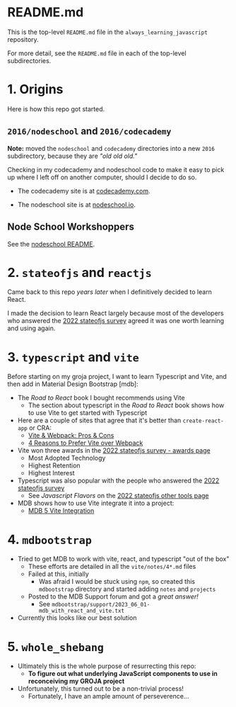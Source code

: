 
# README.md

This is the top-level `README.md` file in the `always_learning_javascript` repository.

For more detail, see the `README.md` file in each of the top-level subdirectories.

# 1. Origins

Here is how this repo got started.

## `2016/nodeschool` and `2016/codecademy`

**Note:** moved the `nodeschool` and `codecademy` directories into a new `2016` subdirectory, because they are *"old old old."*

Checking in my codecademy and nodeschool code to make it easy to pick up where I left off on another computer, should I decide to do so.

- The codecademy site is at [codecademy.com](http://codecademy.com/).

- The nodeschool site is at [nodeschool.io](http://nodeschool.io/).

## Node School Workshoppers

See the [nodeschool README](https://github.com/tomwhartung/always_learning_javascript/blob/master/nodeschool/README.md).

# 2. `stateofjs` and `reactjs`

Came back to this repo *years later* when I definitively decided to learn React.

I made the decision to learn React largely because most of the developers who answered the
[2022 stateofjs survey](https://2022.stateofjs.com/en-us/)
agreed it was one worth learning and using again.

# 3. `typescript` and `vite`

Before starting on my groja project, I want to learn Typescript and Vite, and then add in Material Design Bootstrap [mdb]:

- The *Road to React* book I bought recommends using Vite
  - The section about typescript in the *Road to React* book shows how to use Vite to get started with Typescript
- Here are a couple of sites that agree that it's better than `create-react-app` or CRA:
  - [Vite & Webpack: Pros & Cons](https://synergycodes.com/blog/vite-a-worthy-successor-to-webpack-pros-and-cons-of-both-solutions/)
  - [4 Reasons to Prefer Vite over Webpack](https://semaphoreci.com/blog/vite)
- Vite won three awards in the [2022 stateofjs survey - awards page](https://2022.stateofjs.com/en-US/awards/)
  - Most Adopted Technology
  - Highest Retention
  - Highest Interest
- Typescript was also popular with the people who answered the [2022 stateofjs survey](https://2022.stateofjs.com/en-us/)
  - See *Javascript Flavors* on the [2022 stateofjs other tools page](https://2022.stateofjs.com/en-US/other-tools/)
- MDB shows how to use Vite integrate it into a project:
  - [MDB 5 Vite Integration](https://mdbootstrap.com/docs/standard/getting-started/vite-integration/)

# 4. `mdbootstrap`

- Tried to get MDB to work with vite, react, and typescript "out of the box"
  - These efforts are detailed in all the `vite/notes/4*.md` files
  - Failed at this, initially
    - Was afraid I would be stuck using `npm`, so created this `mdbootstrap` directory and started adding `notes` and `projects`
  - Posted to the MDB Support forum and got a *great answer!*
    - See `mdbootstrap/support/2023_06_01-mdb_with_react_and_vite.txt`
- Currently this looks like our best solution

# 5. `whole_shebang`

- Ultimately this is the whole purpose of resurrecting this repo:
  - **To figure out what underlying JavaScript components to use in reconceiving my GROJA project**
- Unfortunately, this turned out to be a non-trivial process!
  - Fortunately, I have an ample amount of perseverence...

